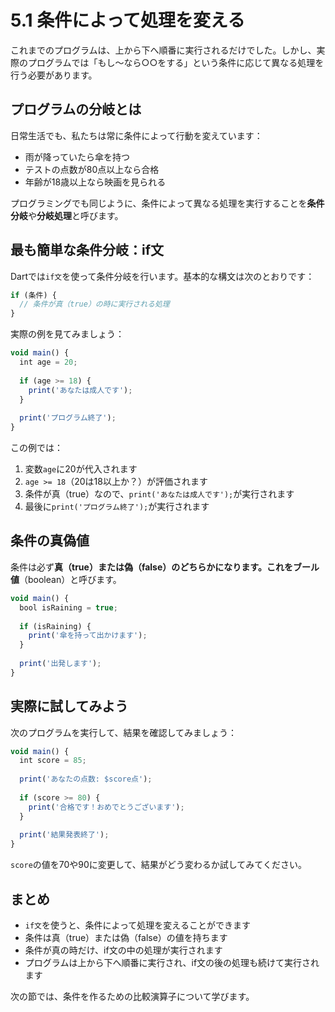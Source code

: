# 5.1 条件によって処理を変える

これまでのプログラムは、上から下へ順番に実行されるだけでした。しかし、実際のプログラムでは「もし～なら○○をする」という条件に応じて異なる処理を行う必要があります。

## プログラムの分岐とは

日常生活でも、私たちは常に条件によって行動を変えています：

- 雨が降っていたら傘を持つ
- テストの点数が80点以上なら合格
- 年齢が18歳以上なら映画を見られる

プログラミングでも同じように、条件によって異なる処理を実行することを**条件分岐**や**分岐処理**と呼びます。

## 最も簡単な条件分岐：if文

Dartでは`if文`を使って条件分岐を行います。基本的な構文は次のとおりです：

```javascript
if (条件) {
  // 条件が真（true）の時に実行される処理
}
```

実際の例を見てみましょう：

```javascript
void main() {
  int age = 20;
  
  if (age >= 18) {
    print('あなたは成人です');
  }
  
  print('プログラム終了');
}
```

この例では：
1. 変数`age`に20が代入されます
2. `age >= 18`（20は18以上か？）が評価されます
3. 条件が真（true）なので、`print('あなたは成人です');`が実行されます
4. 最後に`print('プログラム終了');`が実行されます

## 条件の真偽値

条件は必ず**真（true）**または**偽（false）**のどちらかになります。これを**ブール値**（boolean）と呼びます。

```javascript
void main() {
  bool isRaining = true;
  
  if (isRaining) {
    print('傘を持って出かけます');
  }
  
  print('出発します');
}
```

## 実際に試してみよう

次のプログラムを実行して、結果を確認してみましょう：

```javascript
void main() {
  int score = 85;
  
  print('あなたの点数: $score点');
  
  if (score >= 80) {
    print('合格です！おめでとうございます');
  }
  
  print('結果発表終了');
}
```

`score`の値を70や90に変更して、結果がどう変わるか試してみてください。

## まとめ

- `if文`を使うと、条件によって処理を変えることができます
- 条件は真（true）または偽（false）の値を持ちます  
- 条件が真の時だけ、if文の中の処理が実行されます
- プログラムは上から下へ順番に実行され、if文の後の処理も続けて実行されます

次の節では、条件を作るための比較演算子について学びます。

